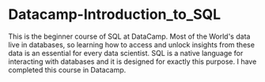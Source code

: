 # Datacamp-Introduction_to_SQL
This is the beginner course of SQL at DataCamp. Most of the World's data live in databases, so learning how to access and unlock insights from these data is an essential for every data scientist.  SQL is a native language for interacting with databases and it is designed for exactly this purpose.  I have completed this course in Datacamp.
